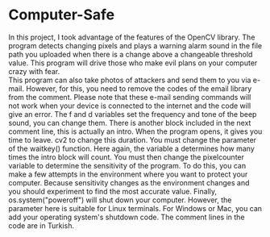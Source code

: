 # Computer-Safe
In this project, I took advantage of the features of the OpenCV library. The program detects changing pixels and plays a warning alarm sound in the file path you uploaded when there is a change above a changeable threshold value. This program will drive those who make evil plans on your computer crazy with fear.  
This program can also take photos of attackers and send them to you via e-mail. However, for this, you need to remove the codes of the email library from the comment. Please note that these e-mail sending commands will not work when your device is connected to the internet and the code will give an error.  The f and d variables set the frequency and tone of the beep sound, you can change them. There is another block included in the next comment line, this is actually an intro. When the program opens, it gives you time to leave. cv2 to change this duration. You must change the parameter of the waitkey() function.
Here again, the variable a determines how many times the intro block will count.
You must then change the pixelcounter variable to determine the sensitivity of the program. To do this, you can make a few attempts in the environment where you want to protect your computer. Because sensitivity changes as the environment changes and you should experiment to find the most accurate value. Finally, os.system("poweroff") will shut down your computer. However, the parameter here is suitable for Linux terminals. For Windows or Mac, you can add your operating system's shutdown code. The comment lines in the code are in Turkish.
